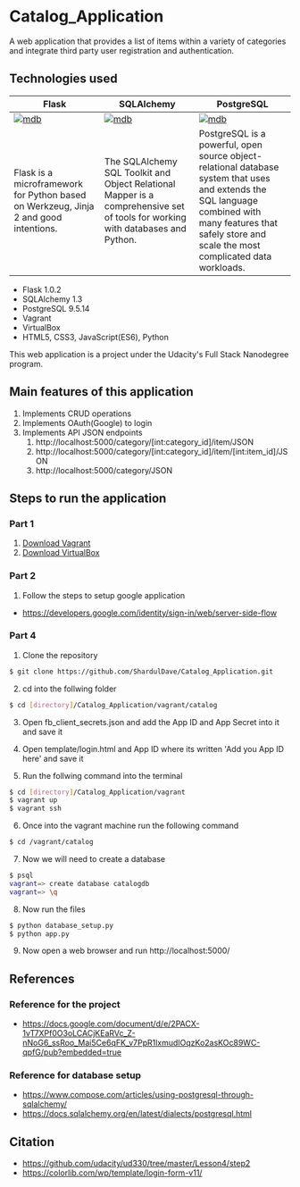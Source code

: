 # Catalog_Application

A web application that provides a list of items within a variety of categories and integrate third party user registration and authentication. 

## Technologies used


|Flask|SQLAlchemy|PostgreSQL|
|--|--|--|
|[![mdb](http://flask.pocoo.org/docs/1.0/_images/logo-full.png)](http://flask.pocoo.org/)|[![mdb](https://www.sqlalchemy.org/img/sqla_logo.png)](https://www.sqlalchemy.org/)|[![mdb](https://www.postgresql.org/media/img/about/press/elephant.png)](https://www.postgresql.org/)
|Flask is a microframework for Python based on Werkzeug, Jinja 2 and good intentions.|The SQLAlchemy SQL Toolkit and Object Relational Mapper is a comprehensive set of tools for working with databases and Python.|PostgreSQL is a powerful, open source object-relational database system that uses and extends the SQL language combined with many features that safely store and scale the most complicated data workloads.|
  * Flask 1.0.2 
  * SQLAlchemy 1.3
  * PostgreSQL 9.5.14
  * Vagrant
  * VirtualBox
  * HTML5, CSS3, JavaScript(ES6), Python
  
This web application is a project under the Udacity's Full Stack Nanodegree program.

## Main features of this application

1) Implements CRUD operations
2) Implements OAuth(Google) to login
3) Implements API JSON endpoints
   1) http://localhost:5000/category/[int:category_id]/item/JSON
   2) http://localhost:5000/category/[int:category_id]/item/[int:item_id]/JSON
   3) http://localhost:5000/category/JSON
   
## Steps to run the application
### Part 1
1) [Download Vagrant](https://www.vagrantup.com/downloads.html)
2) [Download VirtualBox](https://www.virtualbox.org/)

### Part 2
1) Follow the steps to setup google application
* https://developers.google.com/identity/sign-in/web/server-side-flow

### Part 4
1) Clone the repository
```sh
$ git clone https://github.com/ShardulDave/Catalog_Application.git
```
2) cd into the follwing folder
```sh
$ cd [directory]/Catalog_Application/vagrant/catalog
```
3) Open fb_client_secrets.json and add the App ID and App Secret into it and save it

4) Open template/login.html and App ID where its written 'Add you App ID here' and save it

5) Run the follwing command into the terminal
```sh
$ cd [directory]/Catalog_Application/vagrant
$ vagrant up
$ vagrant ssh
```
6) Once into the vagrant machine run the following command
```sh
$ cd /vagrant/catalog
```
7) Now we will need to create a database
```sh
$ psql
vagrant=> create database catalogdb
vagrant=> \q
```
8) Now run the files
```sh
$ python database_setup.py
$ python app.py
```
9) Now open a web browser and run http://localhost:5000/

## References

### Reference for the project
* https://docs.google.com/document/d/e/2PACX-1vT7XPf0O3oLCACjKEaRVc_Z-nNoG6_ssRoo_Mai5Ce6qFK_v7PpR1lxmudIOqzKo2asKOc89WC-qpfG/pub?embedded=true

### Reference for database setup
* https://www.compose.com/articles/using-postgresql-through-sqlalchemy/
* https://docs.sqlalchemy.org/en/latest/dialects/postgresql.html

## Citation
* https://github.com/udacity/ud330/tree/master/Lesson4/step2
* https://colorlib.com/wp/template/login-form-v11/
